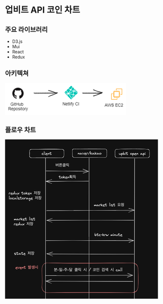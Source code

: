 # 업비트 API 코인 차트

## 주요 라이브러리
- D3.js
- Mui
- React
- Redux

## 아키텍쳐
![architecture](./src/image/readme/architecture.png)
## 플로우 차트
![flow](./src/image/readme/flowchart.png)